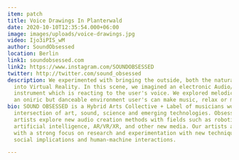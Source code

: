 ```yaml
---
item: patch
title: Voice Drawings In Planterwald
date: 2020-10-10T12:35:54.000+06:00
image: images/uploads/voice-drawings.jpg
video: Ijo3iPIS_wM
author: SoundObsessed
location: Berlin
link1: soundobsessed.com
link2: https://www.instagram.com/SOUNDOBSESSED
twitter: http://twitter.com/sound_obsessed
description: We experimented with bringing the outside, both the natural and the physical,
  into Virtual Reality. In this scene, we imagined an electronic Audio/Visual musical
  instrument which is reacting to the user's voice. We explored melodic space to create
  an oniric but danceable environment user's can make music, relax or meditate in.
bio: SOUND OBSESSED is a Hybrid Arts Collective + Label of musicians working at the
  intersection of art, sound, science and emerging technologies. Obsessed with sound,
  artists explore new audio creation methods with fields such as robotics, data science,
  artificial intelligence, AR/VR/XR, and other new media. Our artists approach creativity
  with a strong focus on research and experimentation with new techniques while critiquing
  social implications and human-machine interactions.

---
```

